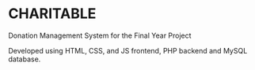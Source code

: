 # CHARITABLE
Donation Management System for the Final Year Project

Developed using HTML, CSS, and JS frontend, PHP backend and MySQL database.
